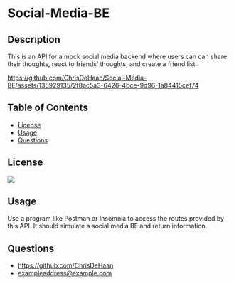 # Social-Media-BE

  ## Description
  This is an API for a mock social media backend where users can can share their thoughts, react to friends’ thoughts, and create a friend list.


https://github.com/ChrisDeHaan/Social-Media-BE/assets/135929135/2f8ac5a3-6426-4bce-9d96-1a84415cef74



  ## Table of Contents
  - [License](#License)
  - [Usage](#Usage)
  - [Questions](#Questions)

  ## License
  <a href='https://choosealicense.com/licenses/mit/' target='_blank'><img src='https://img.shields.io/badge/License-MIT-blue'></a>

  ## Usage
  Use a program like Postman or Insomnia to access the routes provided by this API. It should simulate a social media BE and return information.

  ## Questions
  - https://github.com/ChrisDeHaan
  - exampleaddress@example.com
